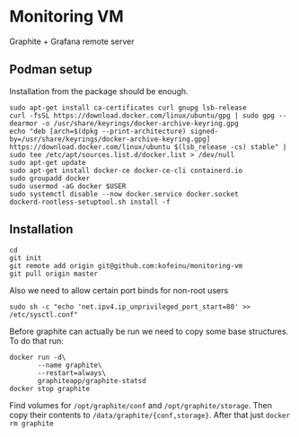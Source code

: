 # Monitoring VM

Graphite + Grafana remote server

## Podman setup

Installation from the package should be enough.

    sudo apt-get install ca-certificates curl gnupg lsb-release
    curl -fsSL https://download.docker.com/linux/ubuntu/gpg | sudo gpg --dearmor -o /usr/share/keyrings/docker-archive-keyring.gpg
    echo "deb [arch=$(dpkg --print-architecture) signed-by=/usr/share/keyrings/docker-archive-keyring.gpg] https://download.docker.com/linux/ubuntu $(lsb_release -cs) stable" | sudo tee /etc/apt/sources.list.d/docker.list > /dev/null
    sudo apt-get update
    sudo apt-get install docker-ce docker-ce-cli containerd.io
    sudo groupadd docker
    sudo usermod -aG docker $USER
    sudo systemctl disable --now docker.service docker.socket
    dockerd-rootless-setuptool.sh install -f

## Installation

    cd
    git init
    git remote add origin git@github.com:kofeinu/monitoring-vm
    git pull origin master

Also we need to allow certain port binds for non-root users

    sudo sh -c "echo 'net.ipv4.ip_unprivileged_port_start=80' >> /etc/sysctl.conf"

Before graphite can actually be run we need to copy some base structures.
To do that run:

    docker run -d\
           --name graphite\
           --restart=always\
           graphiteapp/graphite-statsd
    docker stop graphite

Find volumes for `/opt/graphite/conf` and `/opt/graphite/storage`.
Then copy their contents to `/data/graphite/{conf,storage}`.
After that just `docker rm graphite`
